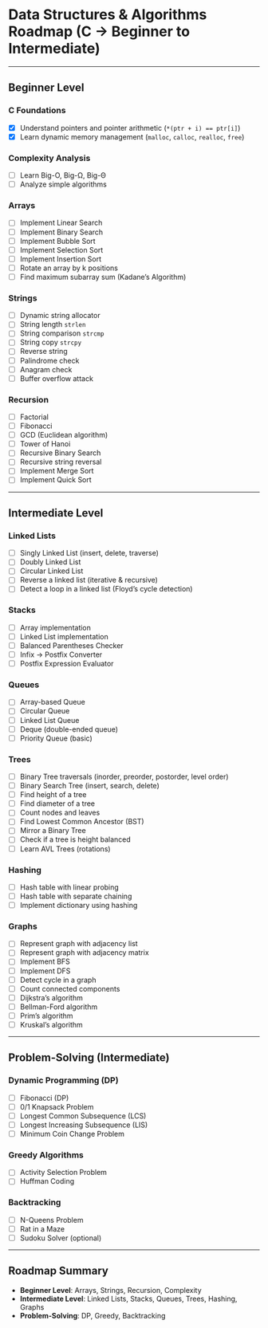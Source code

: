 # Data Structures & Algorithms Roadmap (C → Beginner to Intermediate)

---

## Beginner Level

### C Foundations
- [X] Understand pointers and pointer arithmetic (`*(ptr + i) == ptr[i]`)
- [X] Learn dynamic memory management (`malloc`, `calloc`, `realloc`, `free`)

### Complexity Analysis
- [ ] Learn Big-O, Big-Ω, Big-Θ
- [ ] Analyze simple algorithms

### Arrays
- [ ] Implement Linear Search
- [ ] Implement Binary Search
- [ ] Implement Bubble Sort
- [ ] Implement Selection Sort
- [ ] Implement Insertion Sort
- [ ] Rotate an array by k positions
- [ ] Find maximum subarray sum (Kadane’s Algorithm)

### Strings
- [ ] Dynamic string allocator
- [ ] String length `strlen`
- [ ] String comparison `strcmp`
- [ ] String copy `strcpy`
- [ ] Reverse string
- [ ] Palindrome check
- [ ] Anagram check
- [ ] Buffer overflow attack

### Recursion
- [ ] Factorial
- [ ] Fibonacci
- [ ] GCD (Euclidean algorithm)
- [ ] Tower of Hanoi
- [ ] Recursive Binary Search
- [ ] Recursive string reversal
- [ ] Implement Merge Sort
- [ ] Implement Quick Sort

---

## Intermediate Level

### Linked Lists
- [ ] Singly Linked List (insert, delete, traverse)
- [ ] Doubly Linked List
- [ ] Circular Linked List
- [ ] Reverse a linked list (iterative & recursive)
- [ ] Detect a loop in a linked list (Floyd’s cycle detection)

### Stacks
- [ ] Array implementation
- [ ] Linked List implementation
- [ ] Balanced Parentheses Checker
- [ ] Infix → Postfix Converter
- [ ] Postfix Expression Evaluator

### Queues
- [ ] Array-based Queue
- [ ] Circular Queue
- [ ] Linked List Queue
- [ ] Deque (double-ended queue)
- [ ] Priority Queue (basic)

### Trees
- [ ] Binary Tree traversals (inorder, preorder, postorder, level order)
- [ ] Binary Search Tree (insert, search, delete)
- [ ] Find height of a tree
- [ ] Find diameter of a tree
- [ ] Count nodes and leaves
- [ ] Find Lowest Common Ancestor (BST)
- [ ] Mirror a Binary Tree
- [ ] Check if a tree is height balanced
- [ ] Learn AVL Trees (rotations)

### Hashing
- [ ] Hash table with linear probing
- [ ] Hash table with separate chaining
- [ ] Implement dictionary using hashing

### Graphs
- [ ] Represent graph with adjacency list
- [ ] Represent graph with adjacency matrix
- [ ] Implement BFS
- [ ] Implement DFS
- [ ] Detect cycle in a graph
- [ ] Count connected components
- [ ] Dijkstra’s algorithm
- [ ] Bellman-Ford algorithm
- [ ] Prim’s algorithm
- [ ] Kruskal’s algorithm

---

## Problem-Solving (Intermediate)

### Dynamic Programming (DP)
- [ ] Fibonacci (DP)
- [ ] 0/1 Knapsack Problem
- [ ] Longest Common Subsequence (LCS)
- [ ] Longest Increasing Subsequence (LIS)
- [ ] Minimum Coin Change Problem

### Greedy Algorithms
- [ ] Activity Selection Problem
- [ ] Huffman Coding

### Backtracking
- [ ] N-Queens Problem
- [ ] Rat in a Maze
- [ ] Sudoku Solver (optional)

---

## Roadmap Summary
- **Beginner Level**: Arrays, Strings, Recursion, Complexity
- **Intermediate Level**: Linked Lists, Stacks, Queues, Trees, Hashing, Graphs
- **Problem-Solving**: DP, Greedy, Backtracking


